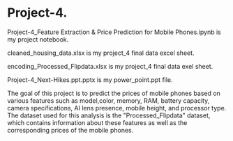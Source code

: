 ﻿# Project-4.

Project-4_Feature Extraction & Price Prediction for Mobile Phones.ipynb is my project notebook.

cleaned_housing_data.xlsx is my project_4 final data excel sheet.

encoding_Processed_Flipdata.xlsx is my project_4 final data exel sheet.

Project-4_Next-Hikes.ppt.pptx is my power_point.ppt file.

The goal of this project is to predict the prices of mobile phones based on various features such as model,color, memory, RAM, battery capacity, camera specifications, AI lens presence, mobile height, and processor type. The dataset used for this analysis is the "Processed_Flipdata" dataset, which contains information about these features as well as the corresponding prices of the mobile phones.
